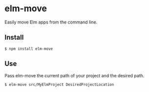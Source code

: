 # elm-move

Easily move Elm apps from the command line.

## Install

`$ npm install elm-move`

## Use

Pass elm-move the current path of your project and the desired path.

`$ elm-move src/MyElmProject DesiredProjectLocation`
